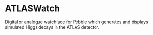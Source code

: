 # ATLASWatch
Digital or analogue watchface for Pebble which generates and displays simulated Higgs decays in the ATLAS detector.
